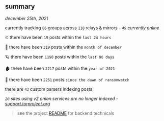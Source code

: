 
## summary
_december 25th, 2021_

currently tracking `86` groups across `118` relays & mirrors - _`49` currently online_

⏲ there have been `19` posts within the `last 24 hours`

🦈 there have been `319` posts within the `month of december`

🪐 there have been `1190` posts within the `last 90 days`

🏚 there have been `2217` posts within the `year of 2021`

🦕 there have been `2251` posts `since the dawn of ransomwatch`

there are `43` custom parsers indexing posts

_`20` sites using v2 onion services are no longer indexed - [support.torproject.org](https://support.torproject.org/onionservices/v2-deprecation/)_

> see the project [README](https://github.com/thetanz/ransomwatch#ransomwatch--) for backend technicals
